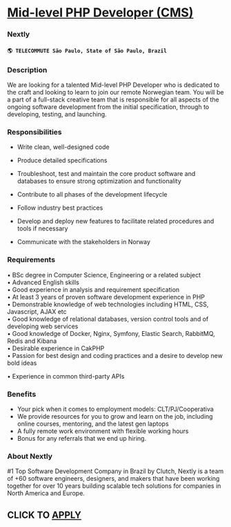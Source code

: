 # [Mid-level PHP Developer (CMS)](https://www.remotewlb.com/apply/mid-level-php-developer-cms)  
### Nextly  
#### `🌎 TELECOMMUTE São Paulo, State of São Paulo, Brazil`  

### **Description**

We are looking for a talented Mid-level PHP Developer who is dedicated to the craft and looking to learn to join our remote Norwegian team. You will be a part of a full-stack creative team that is responsible for all aspects of the ongoing software development from the initial specification, through to developing, testing, and launching.  

### Responsibilities

  * Write clean, well-designed code
  * Produce detailed specifications

  * Troubleshoot, test and maintain the core product software and databases to ensure strong optimization and functionality

  * Contribute to all phases of the development lifecycle

  * Follow industry best practices

  * Develop and deploy new features to facilitate related procedures and tools if necessary

  * Communicate with the stakeholders in Norway

###  **Requirements**

• BSc degree in Computer Science, Engineering or a related subject  
• Advanced English skills  
• Good experience in analysis and requirement specification  
• At least 3 years of proven software development experience in PHP  
• Demonstrable knowledge of web technologies including HTML, CSS, Javascript, AJAX etc  
• Good knowledge of relational databases, version control tools and of developing web services  
• Good knowledge of Docker, Nginx, Symfony, Elastic Search, RabbitMQ, Redis and Kibana  
• Desirable experience in CakPHP  
• Passion for best design and coding practices and a desire to develop new bold ideas

• Experience in common third-party APIs

###  **Benefits**

  * Your pick when it comes to employment models: CLT/PJ/Cooperativa
  * We provide resources for you to grow and learn on the job, including online courses, mentoring, and the latest gen laptops
  * A fully remote work environment with flexible working hours
  * Bonus for any referrals that we end up hiring.

### **About Nextly**

#1 Top Software Development Company in Brazil by Clutch, Nextly is a team of +60 software engineers, designers, and makers that have been working together for over 10 years building scalable tech solutions for companies in North America and Europe.

  
## CLICK TO [APPLY](https://www.remotewlb.com/apply/mid-level-php-developer-cms)

